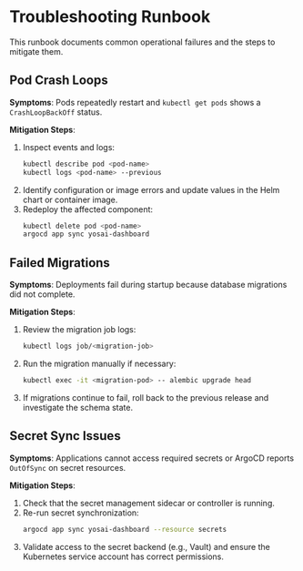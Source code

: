 # Troubleshooting Runbook

This runbook documents common operational failures and the steps to mitigate them.

## Pod Crash Loops

**Symptoms**: Pods repeatedly restart and `kubectl get pods` shows a `CrashLoopBackOff` status.

**Mitigation Steps**:
1. Inspect events and logs:
   ```bash
   kubectl describe pod <pod-name>
   kubectl logs <pod-name> --previous
   ```
2. Identify configuration or image errors and update values in the Helm chart or container image.
3. Redeploy the affected component:
   ```bash
   kubectl delete pod <pod-name>
   argocd app sync yosai-dashboard
   ```

## Failed Migrations

**Symptoms**: Deployments fail during startup because database migrations did not complete.

**Mitigation Steps**:
1. Review the migration job logs:
   ```bash
   kubectl logs job/<migration-job>
   ```
2. Run the migration manually if necessary:
   ```bash
   kubectl exec -it <migration-pod> -- alembic upgrade head
   ```
3. If migrations continue to fail, roll back to the previous release and investigate the schema state.

## Secret Sync Issues

**Symptoms**: Applications cannot access required secrets or ArgoCD reports `OutOfSync` on secret resources.

**Mitigation Steps**:
1. Check that the secret management sidecar or controller is running.
2. Re-run secret synchronization:
   ```bash
   argocd app sync yosai-dashboard --resource secrets
   ```
3. Validate access to the secret backend (e.g., Vault) and ensure the Kubernetes service account has correct permissions.

